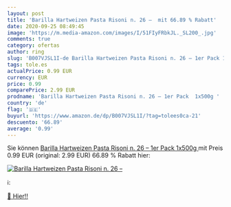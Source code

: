```yaml
---
layout: post
title: 'Barilla Hartweizen Pasta Risoni n. 26 –  mit 66.89 % Rabatt'
date: 2020-09-25 08:49:45
image: 'https://m.media-amazon.com/images/I/51FIyFRbkJL._SL200_.jpg'
comments: true
category: ofertas
author: ring
slug: 'B007VJSL1I-de Barilla Hartweizen Pasta Risoni n. 26 – 1er Pack 1x500g'
tags: tole.es
actualPrice: 0.99 EUR
currency: EUR
price: 0.99
comparePrice: 2.99 EUR
prodname: 'Barilla Hartweizen Pasta Risoni n. 26 – 1er Pack  1x500g '
country: 'de'
flag: '🇩🇪'
buyurl: 'https://www.amazon.de/dp/B007VJSL1I/?tag=tolees0ca-21'
descuento: '66.89'
average: '0.99'
---
```


Sie können [Barilla Hartweizen Pasta Risoni n. 26 – 1er Pack  1x500g ](https://www.amazon.de/dp/B007VJSL1I/?tag=tolees0ca-21) mit Preis 0.99 EUR (original: 2.99 EUR) 66.89 % Rabatt hier:

[![Barilla Hartweizen Pasta Risoni n. 26 – ](https://m.media-amazon.com/images/I/51FIyFRbkJL._SL200_.jpg)](https://www.amazon.de/dp/B007VJSL1I/?tag=tolees0ca-21)

ℹ️:


[🛒 Hier!!](https://www.amazon.de/dp/B007VJSL1I/?tag=tolees0ca-21)
